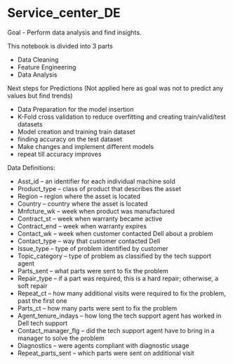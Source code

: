 # Service_center_DE

Goal - Perform data analysis and find insights.

This notebook is divided into 3 parts

* Data Cleaning
* Feature Engineering
* Data Analysis

Next steps for Predictions (Not applied here as goal was not to predict any values but find trends)
* Data Preparation for the model insertion
* K-Fold cross validation to reduce overfitting and creating train/valid/test datasets
* Model creation and training train dataset
* finding accuracy on the test dataset
* Make changes and implement different models
* repeat till accuracy improves


Data Definitions:
* Asst_id – an identifier for each individual machine sold
* Product_type – class of product that describes the asset
* Region – region where the asset is located
* Country – country where the asset is located
* Mnfcture_wk – week when product was manufactured
* Contract_st – week when warranty became active
* Contract_end – week when warranty expires
* Contact_wk – week when customer contacted Dell about a problem
* Contact_type – way that customer contacted Dell
* Issue_type – type of problem identified by customer
* Topic_category – type of problem as classified by the tech support agent
* Parts_sent – what parts were sent to fix the problem
* Repair_type – if a part was required, this is a hard repair; otherwise, a soft repair
* Repeat_ct – how many additional visits were required to fix the problem, past the first one
* Parts_ct – how many parts were sent to fix the problem
* Agent_tenure_indays – how long the tech support agent has worked in Dell tech support
* Contact_manager_flg – did the tech support agent have to bring in a manager to solve the problem
* Diagnostics – were agents compliant with diagnostic usage
* Repeat_parts_sent – which parts were sent on additional visit

